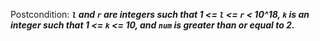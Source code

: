 Postcondition: ***`l` and `r` are integers such that 1 <= `l` <= `r` < 10^18, `k` is an integer such that 1 <= `k` <= 10, and `num` is greater than or equal to 2.***